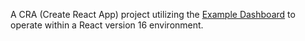 A CRA (Create React App) project utilizing the [Example Dashboard](../../../packages//examples/dashboard/) to operate
within a React version 16 environment.
